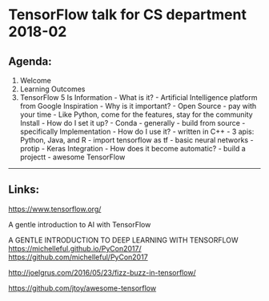 TensorFlow talk for CS department 2018-02
====


Agenda:
-----

1. Welcome
1. Learning Outcomes
1. TensorFlow 5 Is
    Information - What is it?
        - Artificial Intelligence platform from Google
    Inspiration - Why is it important?
        - Open Source - pay with your time
        - Like Python, come for the features, stay for the community
    Install - How do I set it up?
        - Conda - generally
        - build from source - specifically 
    Implementation - How do I use it?
        - written in C++
        - 3 apis: Python, Java, and R
        - import tensorflow as tf 
        - basic neural networks
        - protip - Keras
    Integration - How does it become automatic?
        - build a projectt
        - awesome TensorFlow


------
Links:
-----


https://www.tensorflow.org/

A gentle introduction to AI with TensorFlow

A GENTLE INTRODUCTION TO DEEP LEARNING WITH TENSORFLOW
https://michelleful.github.io/PyCon2017/
https://github.com/michelleful/PyCon2017


http://joelgrus.com/2016/05/23/fizz-buzz-in-tensorflow/

https://github.com/jtoy/awesome-tensorflow
